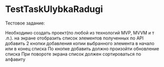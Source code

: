 # TestTaskUlybkaRadugi
Тестовое задание: 

Необходимо создать проект(по любой из технологий MVP, MVVM и т .п.).
на экране отобразить список элементов полученных по API
добавить 2 кнопки добавления копии выбранного элемента в начало или в конец списка
По кнопке добавить должно произойти обновление списка 
При повороте экрана список должен сортироваться по алфавиту
